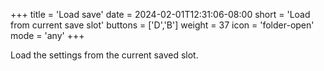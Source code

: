 +++
title = 'Load save'
date = 2024-02-01T12:31:06-08:00
short = 'Load from current save slot'
buttons = ['D','B']
weight = 37
icon = 'folder-open'
mode = 'any'
+++

Load the settings from the current saved slot.